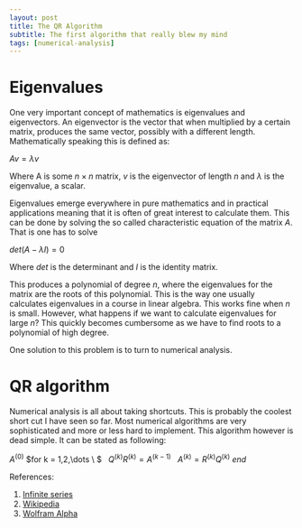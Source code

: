 ```yaml
---
layout: post
title: The QR Algorithm
subtitle: The first algorithm that really blew my mind
tags: [numerical-analysis]
---
```


# Eigenvalues

One very important concept of mathematics is eigenvalues and eigenvectors. An eigenvector is the vector that when multiplied by a certain matrix, produces the same vector, possibly with a different length. Mathematically speaking this is defined as:

$Av = \lambda v$

Where A is some $n \times n$ matrix, $v$ is the eigenvector of length $n$ and $\lambda$ is the eigenvalue, a scalar.

Eigenvalues emerge everywhere in pure mathematics and in practical applications meaning that it is often of great interest to calculate them. This can be done by solving the so called characteristic equation of the matrix $A$. That is one has to solve

$det(A - \lambda I) = 0$

Where $det$ is the determinant and $I$ is the identity matrix.

This produces a polynomial of degree $n$, where the eigenvalues for the matrix are the roots of this polynomial. This is the way one usually calculates eigenvalues in a course in linear algebra. This works fine when $n$ is small. However, what happens if we want to calculate eigenvalues for large $n$? This quickly becomes cumbersome as we have to find roots to a polynomial of high degree.

One solution to this problem is to turn to numerical analysis.

# QR algorithm

Numerical analysis is all about taking shortcuts. This is probably the coolest short cut I have seen so far. Most numerical algorithms are very sophisticated and more or less hard to implement. This algorithm however is dead simple. It can be stated as following:

$A^{(0)}$
$for k = 1,2,\dots \\ $
$\ \ Q^{(k)}R^{(k)} = A^{(k-1)}$
$\ \ A^{(k)} = R^{(k)}Q^{(k)}$
$end$


References:
1. [Infinite series](https://www.youtube.com/watch?v=3gBoP8jZ1Is&t=151s)
2. [Wikipedia](https://en.wikipedia.org/wiki/Peano_axioms)
3. [Wolfram Alpha](http://mathworld.wolfram.com/PeanosAxioms.html) 
